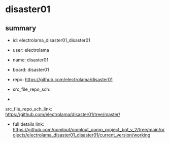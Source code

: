 # disaster01
 
## summary 
* id: electrolama_disaster01_disaster01
* user: electrolama
* name: disaster01
* board: disaster01
* repo: https://github.com/electrolama/disaster01



* src_file_repo_sch: 
*
 src_file_repo_sch_link: https://github.com/electrolama/disaster01/tree/master/
* full details link: https://github.com/oomlout/oomlout_oomp_project_bot_v_2/tree/main/projects/electrolama_disaster01_disaster01/current_version/working  






